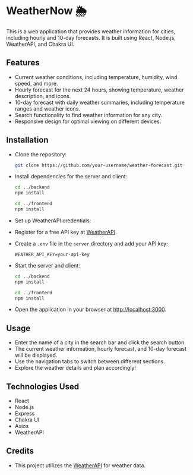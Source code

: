 # WeatherNow 🌦️

This is a web application that provides weather information for cities, including hourly and 10-day forecasts. It is built using React, Node.js, WeatherAPI, and Chakra UI.

## Features

-   Current weather conditions, including temperature, humidity, wind speed, and more.
-   Hourly forecast for the next 24 hours, showing temperature, weather description, and icons.
-   10-day forecast with daily weather summaries, including temperature ranges and weather icons.
-   Search functionality to find weather information for any city.
-   Responsive design for optimal viewing on different devices.

## Installation

-   Clone the repository:

    ```bash
    git clone https://github.com/your-username/weather-forecast.git
    ```

-   Install dependencies for the server and client:

    ```bash
    cd ../backend
    npm install

    cd ../frontend
    npm install
    ```

-   Set up WeatherAPI credentials:

-   Register for a free API key at [WeatherAPI](https://www.weatherapi.com/).
-   Create a `.env` file in the `server` directory and add your API key:

    ```
    WEATHER_API_KEY=your-api-key
    ```

-   Start the server and client:

    ```bash
    cd ../backend
    npm install

    cd ../frontend
    npm install
    ```

-   Open the application in your browser at [http://localhost:3000](http://localhost:3000).

## Usage

-   Enter the name of a city in the search bar and click the search button.
-   The current weather information, hourly forecast, and 10-day forecast will be displayed.
-   Use the navigation tabs to switch between different sections.
-   Explore the weather details and plan accordingly!

## Technologies Used

-   React
-   Node.js
-   Express
-   Chakra UI
-   Axios
-   WeatherAPI

## Credits

-   This project utilizes the [WeatherAPI](https://www.weatherapi.com/) for weather data.
